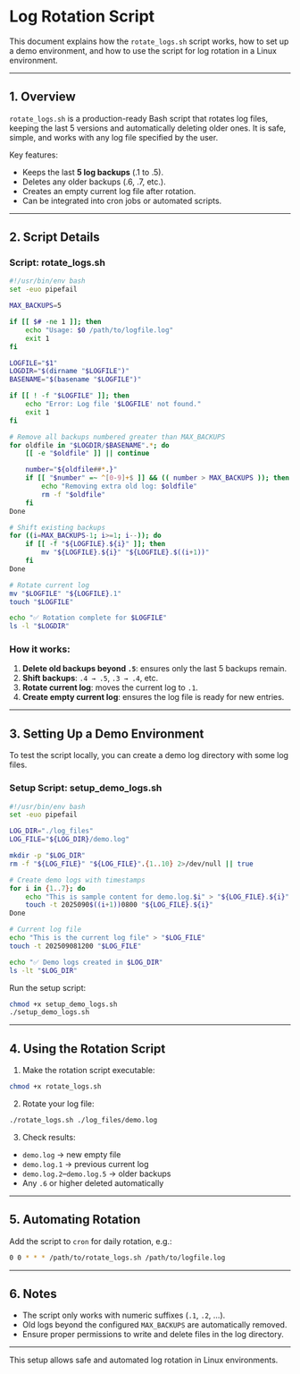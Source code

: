 # Log Rotation Script

This document explains how the `rotate_logs.sh` script works, how to set up a demo environment, and how to use the script for log rotation in a Linux environment.

---

## 1. Overview

`rotate_logs.sh` is a production-ready Bash script that rotates log files, keeping the last 5 versions and automatically deleting older ones. It is safe, simple, and works with any log file specified by the user.

Key features:
- Keeps the last **5 log backups** (.1 to .5).
- Deletes any older backups (.6, .7, etc.).
- Creates an empty current log file after rotation.
- Can be integrated into cron jobs or automated scripts.

---

## 2. Script Details

### Script: rotate_logs.sh

```bash
#!/usr/bin/env bash
set -euo pipefail

MAX_BACKUPS=5

if [[ $# -ne 1 ]]; then
    echo "Usage: $0 /path/to/logfile.log"
    exit 1
fi

LOGFILE="$1"
LOGDIR="$(dirname "$LOGFILE")"
BASENAME="$(basename "$LOGFILE")"

if [[ ! -f "$LOGFILE" ]]; then
    echo "Error: Log file '$LOGFILE' not found."
    exit 1
fi

# Remove all backups numbered greater than MAX_BACKUPS
for oldfile in "$LOGDIR/$BASENAME".*; do
    [[ -e "$oldfile" ]] || continue

    number="${oldfile##*.}"
    if [[ "$number" =~ ^[0-9]+$ ]] && (( number > MAX_BACKUPS )); then
        echo "Removing extra old log: $oldfile"
        rm -f "$oldfile"
    fi
Done

# Shift existing backups
for ((i=MAX_BACKUPS-1; i>=1; i--)); do
    if [[ -f "${LOGFILE}.${i}" ]]; then
        mv "${LOGFILE}.${i}" "${LOGFILE}.$((i+1))"
    fi
Done

# Rotate current log
mv "$LOGFILE" "${LOGFILE}.1"
touch "$LOGFILE"

echo "✅ Rotation complete for $LOGFILE"
ls -l "$LOGDIR"
```

### How it works:
1. **Delete old backups beyond `.5`**: ensures only the last 5 backups remain.
2. **Shift backups**: `.4 → .5`, `.3 → .4`, etc.
3. **Rotate current log**: moves the current log to `.1`.
4. **Create empty current log**: ensures the log file is ready for new entries.

---

## 3. Setting Up a Demo Environment

To test the script locally, you can create a demo log directory with some log files.

### Setup Script: setup_demo_logs.sh

```bash
#!/usr/bin/env bash
set -euo pipefail

LOG_DIR="./log_files"
LOG_FILE="${LOG_DIR}/demo.log"

mkdir -p "$LOG_DIR"
rm -f "${LOG_FILE}" "${LOG_FILE}".{1..10} 2>/dev/null || true

# Create demo logs with timestamps
for i in {1..7}; do
    echo "This is sample content for demo.log.$i" > "${LOG_FILE}.${i}"
    touch -t 2025090$((i+1))0800 "${LOG_FILE}.${i}"
Done

# Current log file
echo "This is the current log file" > "$LOG_FILE"
touch -t 202509081200 "$LOG_FILE"

echo "✅ Demo logs created in $LOG_DIR"
ls -lt "$LOG_DIR"
```

Run the setup script:
```bash
chmod +x setup_demo_logs.sh
./setup_demo_logs.sh
```

---

## 4. Using the Rotation Script

1. Make the rotation script executable:
```bash
chmod +x rotate_logs.sh
```

2. Rotate your log file:
```bash
./rotate_logs.sh ./log_files/demo.log
```

3. Check results:
- `demo.log` → new empty file
- `demo.log.1` → previous current log
- `demo.log.2`–`demo.log.5` → older backups
- Any `.6` or higher deleted automatically

---

## 5. Automating Rotation

Add the script to `cron` for daily rotation, e.g.: 
```bash
0 0 * * * /path/to/rotate_logs.sh /path/to/logfile.log
```

---

## 6. Notes

- The script only works with numeric suffixes (`.1`, `.2`, …).
- Old logs beyond the configured `MAX_BACKUPS` are automatically removed.
- Ensure proper permissions to write and delete files in the log directory.

---

This setup allows safe and automated log rotation in Linux environments.